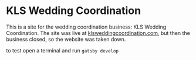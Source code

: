 # KLS Wedding Coordination

This is a site for the wedding coordination business: KLS Wedding Coordination. The site was live at [klsweddingcoordination.com](https://klsweddingcoordination.com), but then the business closed, so the website was taken down.

to test open a terminal and run `gatsby develop`
